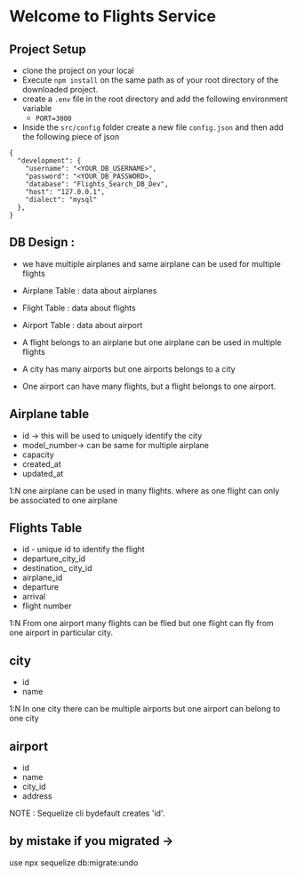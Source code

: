 
<!-- We are doing role based development. - src/
index.js //server
models/
controllers/
middlewares/
services/
utils/
config/

    - tests/ [later]

In feature based you have separate models,controllers for each service.

Environment variables -> these are dynamic-named value that can affect the running process.
You can store these variables in the environment. Suppose PORT can change in our project as per req.Therefore, we can setup it as env variable.

- In your project create a new file as .env
- Inside that file you can write any variable.
- Now You need to require the package.

* we you require , try to require things of similar types.

* sequelize -> is the ORM for server.
* mysql2 -> is required to connect to sequelize.
* you need to configure the sequelize orm -> you can use sequelize-cli.

- npx sequelize init
- npx sequelize db:create -->

# Welcome to Flights Service

## Project Setup

- clone the project on your local
- Execute `npm install` on the same path as of your root directory of the downloaded project.
- create a `.env` file in the root directory and add the following environment variable
  - `PORT=3000`
- Inside the `src/config` folder create a new file `config.json` and then add the following piece of json

```
{
  "development": {
    "username": "<YOUR_DB_USERNAME>",
    "password": "<YOUR_DB_PASSWORD>,
    "database": "Flights_Search_DB_Dev",
    "host": "127.0.0.1",
    "dialect": "mysql"
  },
}

```

## DB Design : 

  - we have multiple airplanes and same airplane can be used for multiple flights
  
  - Airplane Table : data about airplanes
  - Flight Table :  data about flights
  - Airport Table : data about airport

  - A flight belongs to an airplane but one airplane can be used in multiple flights
  - A city has many airports but one airports belongs to a city
  - One airport can have many flights, but a flight belongs to one airport.



## Airplane table 

  - id -> this will be used to uniquely identify the city
  - model_number-> can be same for multiple airplane
  - capacity
  - created_at
  - updated_at

1:N 
one airplane can be used in many flights. 
where as one flight can only be associated to one airplane



## Flights Table 

  - id - unique id to identify the flight
  - departure_city_id
  - destination_ city_id
  - airplane_id
  - departure
  - arrival
  - flight number

1:N
From one airport many flights can be flied but one flight can fly from one airport in particular city.


## city
  - id
  - name


1:N
In one city there can be multiple airports but one airport can belong to one city

## airport 
  - id 
  - name
  - city_id
  - address  


NOTE : Sequelize cli bydefault creates 'id'.  

## by mistake if you migrated ->
use npx sequelize db:migrate:undo